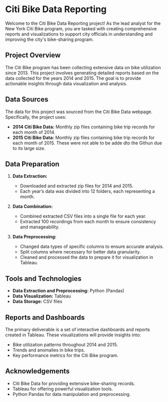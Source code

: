 # Citi Bike Data Reporting

Welcome to the Citi Bike Data Reporting project! As the lead analyst for the New York Citi Bike program, you are tasked with creating comprehensive reports and visualizations to support city officials in understanding and improving the city's bike-sharing program.

## Project Overview

The Citi Bike program has been collecting extensive data on bike utilization since 2013. This project involves generating detailed reports based on the data collected for the years 2014 and 2015. The goal is to provide actionable insights through data visualization and analysis.

## Data Sources

The data for this project was sourced from the Citi Bike Data webpage. Specifically, the project uses:

- **2014 Citi Bike Data:** Monthly zip files containing bike trip records for each month of 2014.
- **2015 Citi Bike Data:** Monthly zip files containing bike trip records for each month of 2015.
These were not able to be adde dto the Githun due to its large size.

## Data Preparation

1. **Data Extraction:**
   - Downloaded and extracted zip files for 2014 and 2015.
   - Each year’s data was divided into 12 folders, each representing a month.

2. **Data Combination:**
   - Combined extracted CSV files into a single file for each year.
   - Extracted 100 recordings from each month to ensure consistency and manageability.

3. **Data Preprocessing:**
   - Changed data types of specific columns to ensure accurate analysis.
   - Split columns where necessary for better data granularity.
   - Cleaned and processed the data to prepare it for visualization in Tableau.

## Tools and Technologies

- **Data Extraction and Preprocessing:** Python (Pandas)
- **Data Visualization:** Tableau
- **Data Storage:** CSV files

## Reports and Dashboards

The primary deliverable is a set of interactive dashboards and reports created in Tableau. These visualizations will provide insights into:

- Bike utilization patterns throughout 2014 and 2015.
- Trends and anomalies in bike trips.
- Key performance metrics for the Citi Bike program.


## Acknowledgements

- Citi Bike Data for providing extensive bike-sharing records.
- Tableau for offering powerful visualization tools.
- Python Pandas for data manipulation and preprocessing.

